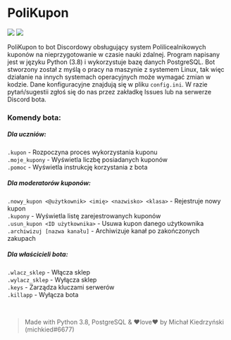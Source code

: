 # PoliKupon
[![](https://img.shields.io/badge/python-3.8-blue)](https://www.python.org/downloads/release/python-386/) [![](https://img.shields.io/badge/license-MIT-green)](https://opensource.org/licenses/MIT)

PoliKupon to bot Discordowy obsługujący system Polilicealnikowych kuponów na nieprzygotowanie w czasie nauki zdalnej.
Program napisany jest w języku Python (3.8) i wykorzystuje bazę danych PostgreSQL.
Bot stworzony został z myślą o pracy na maszynie z systemem Linux, tak więc działanie na innych systemach operacyjnych może wymagać zmian w kodzie.
Dane konfiguracyjne znajdują się w pliku `config.ini`. W razie pytań/sugestii zgłoś się do nas przez zakładkę Issues lub na serwerze Discord bota.

### Komendy bota:  
##### Dla uczniów:
`.kupon` -  Rozpoczyna proces wykorzystania kuponu  
`.moje_kupony` - Wyświetla liczbę posiadanych kuponów  
`.pomoc` - Wyświetla instrukcję korzystania z bota

##### Dla moderatorów kuponów:
`.nowy_kupon <@użytkownik> <imię> <nazwisko> <klasa>` - Rejestruje nowy kupon  
`.kupony` - Wyświetla listę zarejestrowanych kuponów  
`.usun_kupon <ID użytkownika>` - Usuwa kupon danego użytkownika  
`.archiwizuj [nazwa kanału]` - Archiwizuje kanał po zakończonych zakupach

##### Dla właścicieli bota:
`.wlacz_sklep` - Włącza sklep  
`.wylacz_sklep` - Wyłącza sklep  
`.keys` - Zarządza kluczami serwerów  
`.killapp` - Wyłącza bota 

&nbsp;

> Made with Python 3.8, PostgreSQL & ❤love❤ by Michał Kiedrzyński (michkied#6677)
